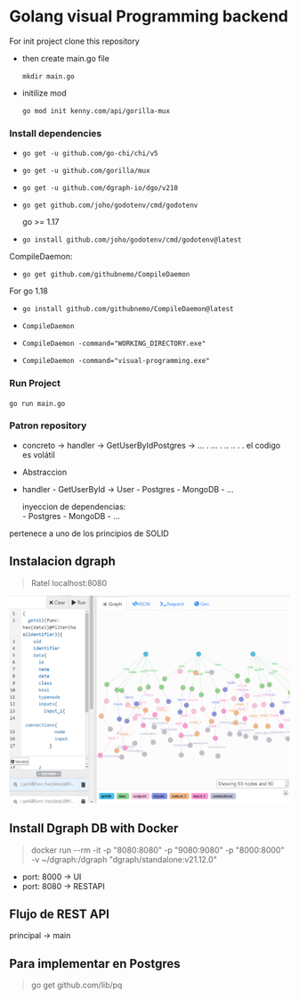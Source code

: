 # Golang visual Programming backend

For init project clone this repository

- then create main.go file

    ``mkdir main.go``

- initilize mod

    ``go mod init kenny.com/api/gorilla-mux``

### Install dependencies

- `go get -u github.com/go-chi/chi/v5`

- ``go get -u github.com/gorilla/mux``

- `go get -u github.com/dgraph-io/dgo/v210`

- `go get github.com/joho/godotenv/cmd/godotenv`
  
  go >= 1.17

- `go install github.com/joho/godotenv/cmd/godotenv@latest`


CompileDaemon:
    
- ``go get github.com/githubnemo/CompileDaemon``

For go 1.18

- `go install github.com/githubnemo/CompileDaemon@latest`

- `CompileDaemon`

- ``CompileDaemon -command="WORKING_DIRECTORY.exe"``

- `CompileDaemon -command="visual-programming.exe"`

### Run Project

``go run main.go``

### Patron repository
- concreto  -> handler -> GetUserByIdPostgres -> ... . ... . .. .. . . 
  el codigo es volátil 

- Abstraccion
- handler - GetUserById -> User
        -  Postgres
        - MongoDB
        - ...
        
  inyeccion de dependencias:      
        - Postgres
        - MongoDB
        - ...

pertenece a uno de los principios de SOLID

## Instalacion dgraph

> Ratel localhost:8080

![dgraph](assets/img/Dgrpah.png)

## Install Dgraph DB with Docker

> docker run --rm -it -p "8080:8080" -p "9080:9080" -p "8000:8000" -v ~/dgraph:/dgraph "dgraph/standalone:v21.12.0"


- port: 8000 -> UI
- port: 8080 -> RESTAPI

## Flujo de REST API

principal -> main


## Para implementar en Postgres

> go get github.com/lib/pq